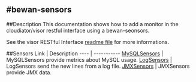#bewan-sensors
--------------
##Description
This documentation shows how to add a monitor in the cloudiator/visor restful interface using a bewan-seonsors.

See the visor RESTful Interface [readme file](https://github.com/cloudiator/visor/blob/master/documentation/REST.md) for more informations.

##Sensors
Link | Description
---- | -----------
[MySQLSensors](documentation/MySQLSensors.md) | MySQLSensors provide metrics about MySQL usage.
[LogSensors](documentation/LogSensors.md) 	  | LogSensors send the new lines from a log file.
[JMXSensors](documentation/JMXSensors.md) 	  | JMXSensors provide JMX data.